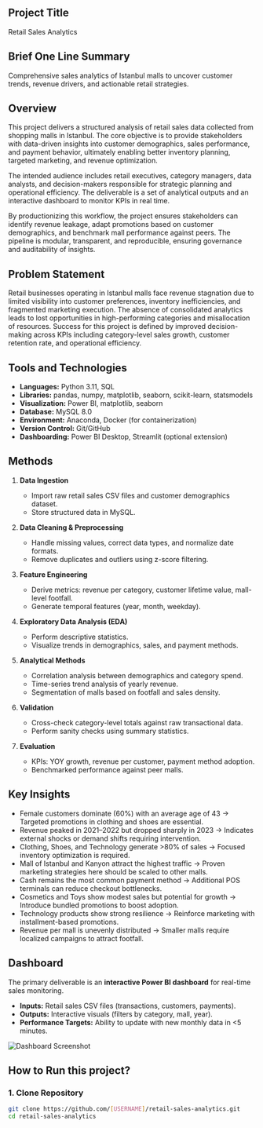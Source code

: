 ## Project Title
Retail Sales Analytics

## Brief One Line Summary
Comprehensive sales analytics of Istanbul malls to uncover customer trends, revenue drivers, and actionable retail strategies.

## Overview
This project delivers a structured analysis of retail sales data collected from shopping malls in Istanbul. The core objective is to provide stakeholders with data-driven insights into customer demographics, sales performance, and payment behavior, ultimately enabling better inventory planning, targeted marketing, and revenue optimization.

The intended audience includes retail executives, category managers, data analysts, and decision-makers responsible for strategic planning and operational efficiency. The deliverable is a set of analytical outputs and an interactive dashboard to monitor KPIs in real time.

By productionizing this workflow, the project ensures stakeholders can identify revenue leakage, adapt promotions based on customer demographics, and benchmark mall performance against peers. The pipeline is modular, transparent, and reproducible, ensuring governance and auditability of insights.

## Problem Statement
Retail businesses operating in Istanbul malls face revenue stagnation due to limited visibility into customer preferences, inventory inefficiencies, and fragmented marketing execution. The absence of consolidated analytics leads to lost opportunities in high-performing categories and misallocation of resources. Success for this project is defined by improved decision-making across KPIs including category-level sales growth, customer retention rate, and operational efficiency.

## Tools and Technologies
- **Languages:** Python 3.11, SQL  
- **Libraries:** pandas, numpy, matplotlib, seaborn, scikit-learn, statsmodels  
- **Visualization:** Power BI, matplotlib, seaborn  
- **Database:** MySQL 8.0  
- **Environment:** Anaconda, Docker (for containerization)  
- **Version Control:** Git/GitHub  
- **Dashboarding:** Power BI Desktop, Streamlit (optional extension)

## Methods
1. **Data Ingestion**  
   - Import raw retail sales CSV files and customer demographics dataset.  
   - Store structured data in MySQL.  

2. **Data Cleaning & Preprocessing**  
   - Handle missing values, correct data types, and normalize date formats.  
   - Remove duplicates and outliers using z-score filtering.  

3. **Feature Engineering**  
   - Derive metrics: revenue per category, customer lifetime value, mall-level footfall.  
   - Generate temporal features (year, month, weekday).  

4. **Exploratory Data Analysis (EDA)**  
   - Perform descriptive statistics.  
   - Visualize trends in demographics, sales, and payment methods.  

5. **Analytical Methods**  
   - Correlation analysis between demographics and category spend.  
   - Time-series trend analysis of yearly revenue.  
   - Segmentation of malls based on footfall and sales density.  

6. **Validation**  
   - Cross-check category-level totals against raw transactional data.  
   - Perform sanity checks using summary statistics.  

7. **Evaluation**  
   - KPIs: YOY growth, revenue per customer, payment method adoption.  
   - Benchmarked performance against peer malls.  

## Key Insights
- Female customers dominate (60%) with an average age of 43 → Targeted promotions in clothing and shoes are essential.  
- Revenue peaked in 2021–2022 but dropped sharply in 2023 → Indicates external shocks or demand shifts requiring intervention.  
- Clothing, Shoes, and Technology generate >80% of sales → Focused inventory optimization is required.  
- Mall of Istanbul and Kanyon attract the highest traffic → Proven marketing strategies here should be scaled to other malls.  
- Cash remains the most common payment method → Additional POS terminals can reduce checkout bottlenecks.  
- Cosmetics and Toys show modest sales but potential for growth → Introduce bundled promotions to boost adoption.  
- Technology products show strong resilience → Reinforce marketing with installment-based promotions.  
- Revenue per mall is unevenly distributed → Smaller malls require localized campaigns to attract footfall.  

## Dashboard
The primary deliverable is an **interactive Power BI dashboard** for real-time sales monitoring.  

- **Inputs:** Retail sales CSV files (transactions, customers, payments).  
- **Outputs:** Interactive visuals (filters by category, mall, year).  
- **Performance Targets:** Ability to update with new monthly data in <5 minutes.  

![Dashboard Screenshot](docs/screenshots/dashboard.png)

## How to Run this project?
### 1. Clone Repository
```bash
git clone https://github.com/[USERNAME]/retail-sales-analytics.git
cd retail-sales-analytics

